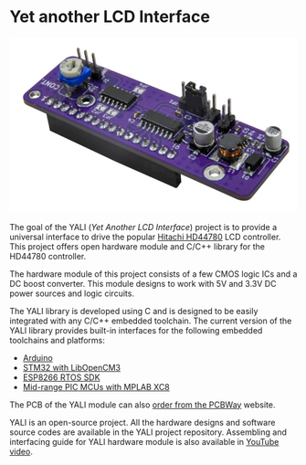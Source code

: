 Yet another LCD Interface
=========================

[![YALI Hardware Module](resources/lcd-cnt-module-small.jpg)](https://youtu.be/gdLx3jKWsBA)

The goal of the YALI (*Yet Another LCD Interface*) project is to provide a universal interface to drive the popular [Hitachi HD44780](https://en.wikipedia.org/wiki/Hitachi_HD44780_LCD_controller) LCD controller. This project offers open hardware module and C/C++ library for the HD44780 controller.

The hardware module of this project consists of a few CMOS logic ICs and a DC boost converter. This module designs to work with 5V and 3.3V DC power sources and logic circuits.

The YALI library is developed using C and is designed to be easily integrated with any C/C++ embedded toolchain. The current version of the YALI library provides built-in interfaces for the following embedded toolchains and platforms:

 - [Arduino](https://www.arduino.cc)
 - [STM32 with LibOpenCM3](https://github.com/libopencm3)
 - [ESP8266 RTOS SDK](https://github.com/espressif/ESP8266_RTOS_SDK)
 - [Mid-range PIC MCUs with MPLAB XC8](https://www.microchip.com/en-us/tools-resources/develop/mplab-xc-compilers)
 
The PCB of the YALI module can also [order from the PCBWay](https://www.pcbway.com/project/shareproject/Universal_HD44780_LCD_interface_e3f2df0c.html) website.

YALI is an open-source project. All the hardware designs and software source codes are available in the YALI project repository. Assembling and interfacing guide for YALI hardware module is also available in [YouTube video](https://youtu.be/gdLx3jKWsBA).
